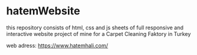 # hatemWebsite

this repository consists of html, css and js sheets of full responsive and interactive website project of mine for a Carpet Cleaning Faktory in Turkey

web adress: https://www.hatemhali.com/
